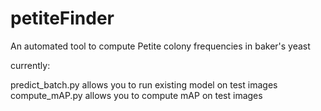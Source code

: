 # petiteFinder
An automated tool to compute Petite colony frequencies in baker's yeast

currently:

predict_batch.py allows you to run existing model on test images
compute_mAP.py allows you to compute mAP on test images
